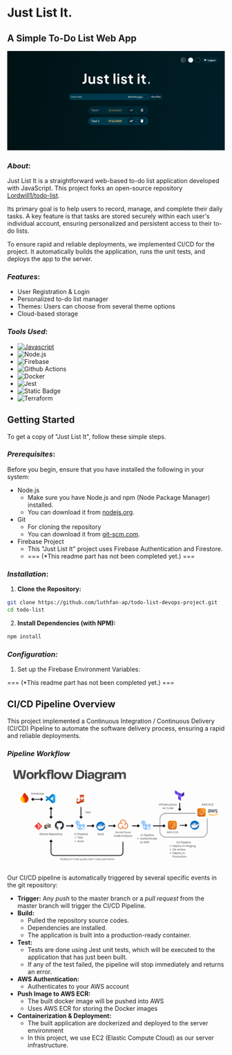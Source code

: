 # Just List It.

## A Simple To-Do List Web App

![Just List It. Landing Page](images/landing-page.png)

### *About*:
Just List It is a straightforward web-based to-do list application developed with JavaScript. This project forks an open-source repository [Lordwill1/todo-list](https://github.com/Lordwill1/todo-list).

Its primary goal is to help users to record, manage, and complete their daily tasks. A key feature is that tasks are stored securely within each user's individual account, ensuring personalized and persistent access to their to-do lists.

To ensure rapid and reliable deployments, we implemented CI/CD for the project. It automatically builds the application, runs the unit tests, and deploys the app to the server.

### *Features*:
* User Registration & Login
* Personalized to-do list manager
* Themes: Users can choose from several theme options
* Cloud-based storage

### *Tools Used*:
* [![Javascript](https://img.shields.io/badge/Javascript-FFFFFF?style=for-the-badge&logo=javascript&logoColor=%23FFFFFF&color=F7DF1E&link=https%3A%2F%2Fwww.javascript.com%2F)](https://www.javascript.com/)
* ![Node.js](https://img.shields.io/badge/Node.js-013b01?style=for-the-badge&logo=nodedotjs&logoColor=%23339933&labelColor=FFFFFF&link=https%3A%2F%2Fnodejs.org%2Fen)
* ![Firebase](https://img.shields.io/badge/Firebase%20(Authentication%20%26%20Firestore)-303030?style=for-the-badge&logo=firebase&logoColor=DD2C00&labelColor=FFFFFF&color=303030&link=https%3A%2F%2Ffirebase.google.com%2F)
* ![Github Actions](https://img.shields.io/badge/Github%20Actions-303030?style=for-the-badge&logo=githubactions&logoColor=3094FF&labelColor=FFFFFF&color=A2D2FB&link=https%3A%2F%2Fgithub.com%2Ffeatures%2Factions)
* ![Docker](https://img.shields.io/badge/Docker-303030?style=for-the-badge&logo=docker&logoColor=1D63ED&labelColor=FFFFFF&color=1d63ed&link=https%3A%2F%2Fwww.docker.com%2F)
* ![Jest](https://img.shields.io/badge/Jest-303030?style=for-the-badge&logo=jest&logoColor=E74504&labelColor=FFFFFF&color=F5ECE4&link=https%3A%2F%2Fjestjs.io%2F)
* ![Static Badge](https://img.shields.io/badge/SonarQube%20Cloud-303030?style=for-the-badge&logo=sonarqubecloud&logoColor=4169E1&labelColor=FFFFFF&color=E3ECFF&link=https%3A%2F%2Fsonarcloud.io%2F)
* ![Terraform](https://img.shields.io/badge/Terraform-303030?style=for-the-badge&logo=terraform&logoColor=7B42BC&labelColor=FFFFFF&color=D9C4EC&link=https%3A%2F%2Fdeveloper.hashicorp.com%2Fterraform)

## **Getting Started**
To get a copy of "Just List It", follow these simple steps.
### *Prerequisites*:
Before you begin, ensure that you have installed the following in your system:
* Node.js
    * Make sure you have Node.js and npm (Node Package Manager) installed.
    * You can download it from [nodejs.org](nodejs.org).
* Git
    * For cloning the repository
    * You can download it from [git-scm.com](git-scm.com).
* Firebase Project
    * This "Just List It" project uses Firebase Authentication and Firestore.
    * === (*This readme part has not been completed yet.) ===

### *Installation*:
1. **Clone the Repository:**
```sh
git clone https://github.com/luthfan-ap/todo-list-devops-project.git
cd todo-list
```
2. **Install Dependencies (with NPM):**
```sh
npm install
```

### *Configuration:*
1. Set up the Firebase Environment Variables:

=== (*This readme part has not been completed yet.) ===


## **CI/CD Pipeline Overview**
This project implemented a Continuous Integration / Continuous Delivery (CI/CD) Pipeline to automate the software delivery process, ensuring a rapid and reliable deployments.

### *Pipeline Workflow*

![CI/CD Diagram Workflow](images/ci-cd-diagram.png)

Our CI/CD pipeline is automatically triggered by several specific events in the git repository:

* **Trigger:** Any *push* to the master branch or a *pull request* from the master branch will trigger the CI/CD Pipeline.
* **Build:**
    * Pulled the repository source codes.
    * Dependencies are installed.
    * The application is built into a production-ready container.
* **Test:**
    * Tests are done using Jest unit tests, which will be executed to the application that has just been built.
    * If any of the test failed, the pipeline will stop immediately and returns an error.
* **AWS Authentication:**
    * Authenticates to your AWS account
* **Push Image to AWS ECR:**
    * The built docker image will be pushed into AWS
    * Uses AWS ECR for storing the Docker images
* **Containerization & Deployment:**
    * The built application are dockerized and deployed to the server environment
    * In this project, we use EC2 (Elastic Compute Cloud) as our server infrastructure.

<!-- 
## *WEBSITE DEMO*

![Screenshot (771)](https://user-images.githubusercontent.com/61280281/99399713-0844b900-290c-11eb-8d7c-1199319b4a9e.png)

![Screenshot (772)](https://user-images.githubusercontent.com/61280281/99399731-0da20380-290c-11eb-8a59-e0a2e5f9b19f.png)

![Screenshot (773)](https://user-images.githubusercontent.com/61280281/99399728-0d096d00-290c-11eb-9ee5-59cc8358676c.png)

![Screenshot (774)](https://user-images.githubusercontent.com/61280281/99399723-0b3fa980-290c-11eb-8728-03d974be548d.png)
-->